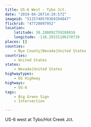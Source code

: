 ```yaml
---
title: US-6 West - Tybo Jct.
date: "2019-04-26T14:20:57Z"
imageid: "5115740570369294047"
flickrid: "47728097952"
location:
    latitude: 38.288092759288816
    longitude: -116.29331106370739
places: []
counties:
    - Nye County|Nevada|United States
countries:
    - United States
states:
    - Nevada|United States
highwaytypes:
    - US Highway
highways:
    - US-6
tags:
    - Big Green Sign
    - Intersection

---
```

US-6 west at Tybo/Hot Creek Jct.